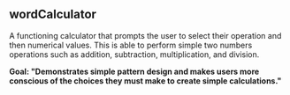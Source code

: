 ## wordCalculator

A functioning calculator that prompts the user to select their operation and then numerical values. This is able to perform simple two numbers operations such as addition, subtraction, multiplication, and division.

<strong> Goal: "Demonstrates simple pattern design and makes users more conscious of the choices they must make to create simple calculations." </Strong>
